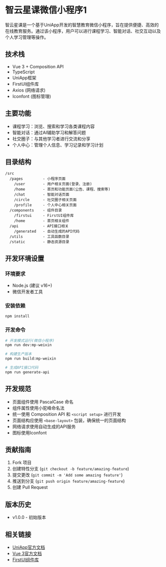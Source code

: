 # 智云星课微信小程序1

智云星课是一个基于UniApp开发的智慧教育微信小程序，旨在提供便捷、高效的在线教育服务。通过该小程序，用户可以进行课程学习、智能对话、社交互动以及个人学习管理等操作。

## 技术栈

- Vue 3 + Composition API
- TypeScript
- UniApp框架
- FirstUI组件库
- Axios (网络请求)
- Iconfont (图标管理)

## 主要功能

- 课程学习：浏览、搜索和学习各类课程内容
- 智能对话：通过AI辅助学习和解答问题
- 社交圈子：与其他学习者进行交流和分享
- 个人中心：管理个人信息、学习记录和学习计划

## 目录结构

```
/src
  /pages         - 小程序页面
    /user        - 用户相关页面(登录、注册)
    /home        - 首页和功能页面(公告、课程、搜索等)
    /chat        - 智能对话页面
    /circle      - 社交圈子相关页面
    /profile     - 个人中心相关页面
  /components    - 组件目录
    /firstui     - FirstUI组件库
    /home        - 首页相关组件
  /api           - API接口相关
    /generated   - 自动生成的API代码
  /utils         - 工具函数目录
  /static        - 静态资源目录
```

## 开发环境设置

### 环境要求
- Node.js (建议 v16+)
- 微信开发者工具

### 安装依赖
```bash
npm install
```

### 开发命令
```bash
# 开发模式运行(微信小程序)
npm run dev:mp-weixin

# 构建生产版本
npm run build:mp-weixin

# 生成API接口代码
npm run generate-api
```

## 开发规范

- 页面组件使用 PascalCase 命名
- 组件属性使用小驼峰命名法
- 统一使用 Composition API 和 `<script setup>` 进行开发
- 页面结构应使用 `<base-layout>` 包装，确保统一的页面结构
- 网络请求使用自动生成的API服务
- 图标使用Iconfont

## 贡献指南

1. Fork 项目
2. 创建特性分支 (`git checkout -b feature/amazing-feature`)
3. 提交更改 (`git commit -m 'Add some amazing feature'`)
4. 推送到分支 (`git push origin feature/amazing-feature`)
5. 创建 Pull Request

## 版本历史

- v1.0.0 - 初始版本

## 相关链接

- [UniApp官方文档](https://uniapp.dcloud.io/)
- [Vue 3官方文档](https://v3.cn.vuejs.org/)
- [FirstUI组件库](https://fui.firstui.cn/)
